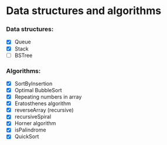 # Data structures and algorithms
### Data structures:
 - [x] Queue
 - [x] Stack
 - [ ] BSTree
### Algorithms:
 - [x] SortByInsertion
 - [x] Optimal BubbleSort
 - [x] Repeating numbers in array
 - [x] Eratosthenes algorithm
 - [x] reverseArray (recursive)
 - [x] recursiveSpiral
 - [x] Horner algorithm
 - [x] isPalindrome
 - [x] QuickSort
